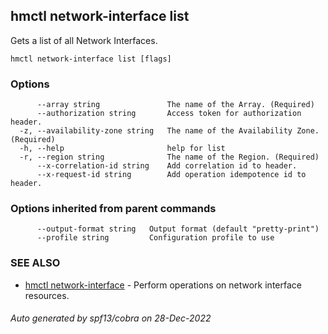 ## hmctl network-interface list

Gets a list of all Network Interfaces.

```
hmctl network-interface list [flags]
```

### Options

```
      --array string               The name of the Array. (Required)
      --authorization string       Access token for authorization header.
  -z, --availability-zone string   The name of the Availability Zone. (Required)
  -h, --help                       help for list
  -r, --region string              The name of the Region. (Required)
      --x-correlation-id string    Add correlation id to header.
      --x-request-id string        Add operation idempotence id to header.
```

### Options inherited from parent commands

```
      --output-format string   Output format (default "pretty-print")
      --profile string         Configuration profile to use
```

### SEE ALSO

* [hmctl network-interface](hmctl_network-interface.md)	 - Perform operations on network interface resources.

###### Auto generated by spf13/cobra on 28-Dec-2022
